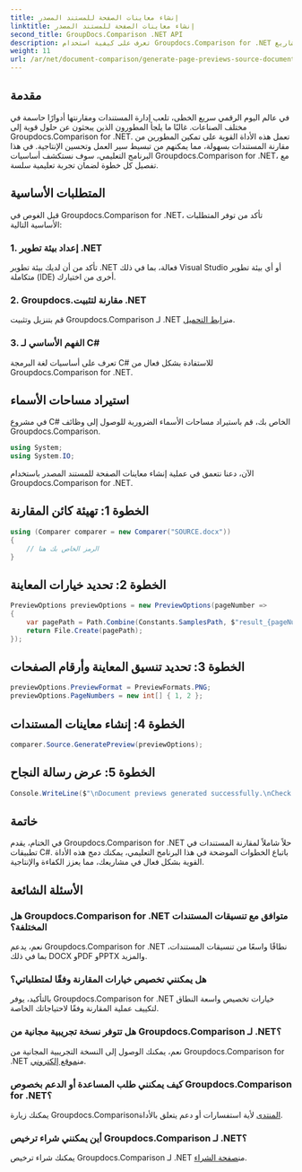 ```yaml
---
title: إنشاء معاينات الصفحة للمستند المصدر
linktitle: إنشاء معاينات الصفحة للمستند المصدر
second_title: GroupDocs.Comparison .NET API
description: تعرف على كيفية استخدام Groupdocs.Comparison for .NET لتبسيط عمليات مقارنة المستندات في مشاريع C# الخاصة بك بشكل فعال.
weight: 11
url: /ar/net/document-comparison/generate-page-previews-source-document/
---
```

## مقدمة
في عالم اليوم الرقمي سريع الخطى، تلعب إدارة المستندات ومقارنتها أدوارًا حاسمة في مختلف الصناعات. غالبًا ما يلجأ المطورون الذين يبحثون عن حلول قوية إلى Groupdocs.Comparison for .NET. تعمل هذه الأداة القوية على تمكين المطورين من مقارنة المستندات بسهولة، مما يمكنهم من تبسيط سير العمل وتحسين الإنتاجية. في هذا البرنامج التعليمي، سوف نستكشف أساسيات Groupdocs.Comparison for .NET، مع تفصيل كل خطوة لضمان تجربة تعليمية سلسة.
## المتطلبات الأساسية
قبل الغوص في Groupdocs.Comparison for .NET، تأكد من توفر المتطلبات الأساسية التالية:
### 1. إعداد بيئة تطوير .NET
تأكد من أن لديك بيئة تطوير .NET فعالة، بما في ذلك Visual Studio أو أي بيئة تطوير متكاملة (IDE) أخرى من اختيارك.
### 2. Groupdocs.مقارنة لتثبيت .NET
 قم بتنزيل وتثبيت Groupdocs.Comparison لـ .NET من[رابط التحميل](https://releases.groupdocs.com/comparison/net/).
### 3. الفهم الأساسي لـ C#
تعرف على أساسيات لغة البرمجة C# للاستفادة بشكل فعال من Groupdocs.Comparison for .NET.

## استيراد مساحات الأسماء
في مشروع C# الخاص بك، قم باستيراد مساحات الأسماء الضرورية للوصول إلى وظائف Groupdocs.Comparison.

```csharp
using System;
using System.IO;
```

الآن، دعنا نتعمق في عملية إنشاء معاينات الصفحة للمستند المصدر باستخدام Groupdocs.Comparison for .NET.
## الخطوة 1: تهيئة كائن المقارنة
```csharp
using (Comparer comparer = new Comparer("SOURCE.docx"))
{
    // الرمز الخاص بك هنا
}
```
## الخطوة 2: تحديد خيارات المعاينة
```csharp
PreviewOptions previewOptions = new PreviewOptions(pageNumber =>
{
    var pagePath = Path.Combine(Constants.SamplesPath, $"result_{pageNumber}.png");
    return File.Create(pagePath);
});
```
## الخطوة 3: تحديد تنسيق المعاينة وأرقام الصفحات
```csharp
previewOptions.PreviewFormat = PreviewFormats.PNG;
previewOptions.PageNumbers = new int[] { 1, 2 };
```
## الخطوة 4: إنشاء معاينات المستندات
```csharp
comparer.Source.GeneratePreview(previewOptions);
```
## الخطوة 5: عرض رسالة النجاح
```csharp
Console.WriteLine($"\nDocument previews generated successfully.\nCheck output in {Directory.GetCurrentDirectory()}.");
```

## خاتمة
في الختام، يقدم Groupdocs.Comparison for .NET حلاً شاملاً لمقارنة المستندات في تطبيقات C#. باتباع الخطوات الموضحة في هذا البرنامج التعليمي، يمكنك دمج هذه الأداة القوية بشكل فعال في مشاريعك، مما يعزز الكفاءة والإنتاجية.
## الأسئلة الشائعة
### هل Groupdocs.Comparison for .NET متوافق مع تنسيقات المستندات المختلفة؟
نعم، يدعم Groupdocs.Comparison for .NET نطاقًا واسعًا من تنسيقات المستندات، بما في ذلك DOCX وPDF وPPTX والمزيد.
### هل يمكنني تخصيص خيارات المقارنة وفقًا لمتطلباتي؟
بالتأكيد، يوفر Groupdocs.Comparison for .NET خيارات تخصيص واسعة النطاق لتكييف عملية المقارنة وفقًا لاحتياجاتك الخاصة.
### هل تتوفر نسخة تجريبية مجانية من Groupdocs.Comparison لـ .NET؟
 نعم، يمكنك الوصول إلى النسخة التجريبية المجانية من Groupdocs.Comparison for .NET من[موقع إلكتروني](https://releases.groupdocs.com/).
### كيف يمكنني طلب المساعدة أو الدعم بخصوص Groupdocs.Comparison for .NET؟
 يمكنك زيارة Groupdocs.Comparison[المنتدى](https://forum.groupdocs.com/c/comparison/12) لأية استفسارات أو دعم يتعلق بالأداة.
### أين يمكنني شراء ترخيص Groupdocs.Comparison لـ .NET؟
 يمكنك شراء ترخيص Groupdocs.Comparison لـ .NET من[صفحة الشراء](https://purchase.groupdocs.com/buy).